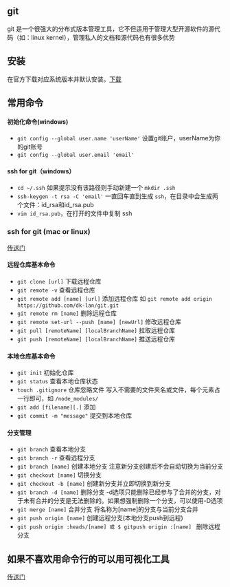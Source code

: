 ## git
git 是一个很强大的分布式版本管理工具，它不但适用于管理大型开源软件的源代码（如：linux kernel），管理私人的文档和源代码也有很多优势

## 安装
在官方下载对应系统版本并默认安装。[下载](https://git-scm.com/downloads)

## 常用命令
#### 初始化命令(windows)
- `git config --global user.name 'userName'` 设置git账户，userName为你的git账号
- `git config --global user.email 'email'`
#### ssh for git（windows）
- `cd ~/.ssh` 如果提示没有该路径则手动新建一个 `mkdir .ssh`
- `ssh-keygen -t rsa -C 'email'` 一直回车直到生成 `ssh`，在目录中会生成两个文件：id_rsa和id_rsa.pub
- `vim id_rsa.pub`，在打开的文件中复制 ssh
### ssh for git (mac or linux)
[传送门](https://github.com/dk-lan/linux/tree/master/git)
#### 远程仓库基本命令
- `git clone [url]` 下载远程仓库
- `git remote -v` 查看远程仓库
- `git remote add [name] [url]` 添加远程仓库 如 `git remote add origin https://github.com/dk-lan/git.git`
- `git remote rm [name]` 删除远程仓库
- `git remote set-url --push [name] [newUrl]` 修改远程仓库
- `git pull [remoteName] [localBranchName]` 拉取远程仓库
- `git push [remoteName] [localBranchName]` 推送远程仓库

#### 本地仓库基本命令
- `git init` 初始化仓库
- `git status` 查看本地仓库状态
- `touch .gitignore` 仓库忽略文件 写入不需要的文件夹名或文件，每个元素占一行即可，如 `/node_modules/`
- `git add [filename][.]` 添加
- `git commit -m "message"` 提交到本地仓库

#### 分支管理
- `git branch` 查看本地分支
- `git branch -r` 查看远程分支
- `git branch [name]` 创建本地分支 注意新分支创建后不会自动切换为当前分支
- `git checkout [name]` 切换分支
- `git checkout -b [name]` 创建新分支并立即切换到新分支
- `git branch -d [name]` 删除分支  -d选项只能删除已经参与了合并的分支，对于未有合并的分支是无法删除的。如果想强制删除一个分支，可以使用-D选项
- `git merge [name]` 合并分支 将名称为[name]的分支与当前分支合并
- `git push origin [name]` 创建远程分支(本地分支push到远程)
- `git push origin :heads/[name] 或 $ gitpush origin :[name] ` 删除远程分支

## 如果不喜欢用命令行的可以用可视化工具
[传送门](https://tortoisegit.org/)